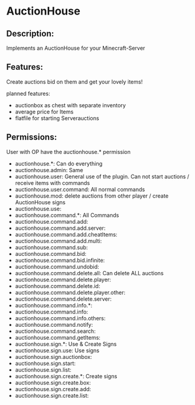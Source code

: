 AuctionHouse
==========

Description:
------------
Implements an AuctionHouse for your Minecraft-Server

Features:
---------
Create auctions bid on them and get your lovely items!

planned features:

-  auctionbox as chest with separate inventory
-  average price for Items
-  flatfile for starting Serverauctions

Permissions:
------------
User with OP have the auctionhouse.* permission
- auctionhouse.*: Can do everything
- auctionhouse.admin: Same
- auctionhouse.user: General use of the plugin. Can not start auctions / receive items with commands
- auctionhouse.user.command: All normal commands
- auctionhouse.mod: delete auctions from other player / create AuctionHouse signs
- auctionhouse.use: 
- auctionhouse.command.*: All Commands
- auctionhouse.command.add:
- auctionhouse.command.add.server:
- auctionhouse.command.add.cheatItems:
- auctionhouse.command.add.multi:
- auctionhouse.command.sub:
- auctionhouse.command.bid:
- auctionhouse.command.bid.infinite:
- auctionhouse.command.undobid:
- auctionhouse.command.delete.all: Can delete ALL auctions
- auctionhouse.command.delete.player:
- auctionhouse.command.delete.id:
- auctionhouse.command.delete.player.other:
- auctionhouse.command.delete.server:
- auctionhouse.command.info.*:
- auctionhouse.command.info:
- auctionhouse.command.info.others:
- auctionhouse.command.notify:
- auctionhouse.command.search:
- auctionhouse.command.getItems:
- auctionhouse.sign.*: Use & Create Signs
- auctionhouse.sign.use: Use signs
- auctionhouse.sign.auctionbox:
- auctionhouse.sign.start:
- auctionhouse.sign.list:
- auctionhouse.sign.create.*: Create signs
- auctionhouse.sign.create.box:
- auctionhouse.sign.create.add:
- auctionhouse.sign.create.list: 

